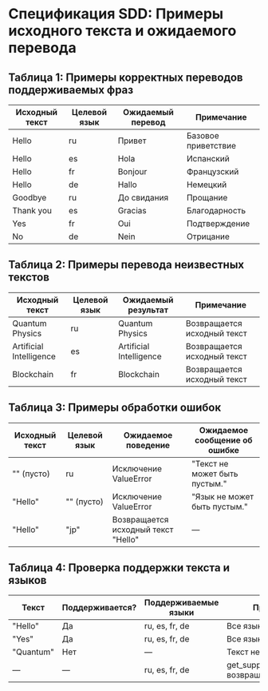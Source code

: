 # Спецификация SDD: Примеры исходного текста и ожидаемого перевода

## Таблица 1: Примеры корректных переводов поддерживаемых фраз

| Исходный текст | Целевой язык | Ожидаемый перевод | Примечание                     |
|----------------|--------------|-------------------|--------------------------------|
| Hello          | ru           | Привет            | Базовое приветствие            |
| Hello          | es           | Hola              | Испанский                      |
| Hello          | fr           | Bonjour           | Французский                    |
| Hello          | de           | Hallo             | Немецкий                       |
| Goodbye        | ru           | До свидания       | Прощание                       |
| Thank you      | es           | Gracias           | Благодарность                  |
| Yes            | fr           | Oui               | Подтверждение                  |
| No             | de           | Nein              | Отрицание                      |

## Таблица 2: Примеры перевода неизвестных текстов

| Исходный текст     | Целевой язык | Ожидаемый результат      | Примечание                          |
|--------------------|--------------|--------------------------|-------------------------------------|
| Quantum Physics    | ru           | Quantum Physics          | Возвращается исходный текст         |
| Artificial Intelligence | es    | Artificial Intelligence  | Возвращается исходный текст         |
| Blockchain         | fr           | Blockchain               | Возвращается исходный текст         |

## Таблица 3: Примеры обработки ошибок

| Исходный текст | Целевой язык | Ожидаемое поведение                   | Ожидаемое сообщение об ошибке       |
|----------------|--------------|----------------------------------------|-------------------------------------|
| "" (пусто)     | ru           | Исключение ValueError                 | "Текст не может быть пустым."       |
| "Hello"        | "" (пусто)   | Исключение ValueError                 | "Язык не может быть пустым."        |
| "Hello"        | "jp"         | Возвращается исходный текст "Hello"   | —                                   |

## Таблица 4: Проверка поддержки текста и языков

| Текст       | Поддерживается? | Поддерживаемые языки               | Примечание                          |
|-------------|-----------------|------------------------------------|-------------------------------------|
| "Hello"     | Да              | ru, es, fr, de                     | Все языки доступны                  |
| "Yes"       | Да              | ru, es, fr, de                     | Все языки доступны                  |
| "Quantum"   | Нет             | —                                  | Текст не поддерживается             |
| —           | —               | ru, es, fr, de                     | get_supported_languages() возвращает список |